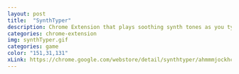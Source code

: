 ```yaml
---
layout: post
title:  "SynthTyper"
description: Chrome Extension that plays soothing synth tones as you type
categories: chrome-extension
img: synthTyper.gif
categories: game
color: "151,31,131"
xLink: https://chrome.google.com/webstore/detail/synthtyper/ahmmmjockhcjpepcbiacehhlpbbgofdo
---
```

